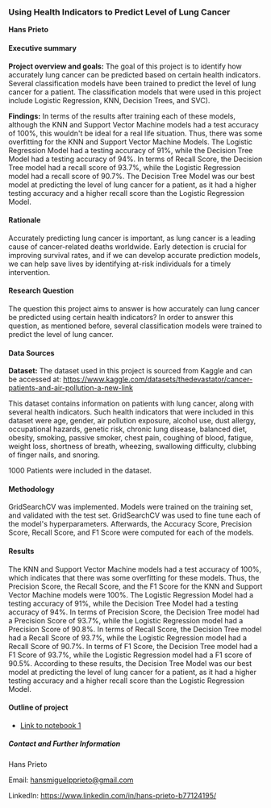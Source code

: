 ### Using Health Indicators to Predict Level of Lung Cancer

**Hans Prieto**

#### Executive summary

**Project overview and goals:** The goal of this project is to identify how accurately lung cancer can be predicted based on certain health indicators. Several classification models have been trained to predict the level of lung cancer for a patient. The classification models that were used in this project include Logistic Regression, KNN, Decision Trees, and SVC).

**Findings:** In terms of the results after training each of these models, although the KNN and Support Vector Machine models had a test accuracy of 100%, this wouldn't be ideal for a real life situation. Thus, there was some overfitting for the KNN and Support Vector Machine Models. The Logistic Regression Model had a testing accuracy of 91%, while the Decision Tree Model had a testing accuracy of 94%. In terms of Recall Score, the Decision Tree model had a recall score of 93.7%, while the Logistic Regression model had a recall score of 90.7%. The Decision Tree Model was our best model at predicting the level of lung cancer for a patient, as it had a higher testing accuracy and a higher recall score than the Logistic Regression Model.

#### Rationale
Accurately predicting lung cancer is important, as lung cancer is a leading cause of cancer-related deaths worldwide. Early detection is crucial for improving survival rates, and if we can develop accurate prediction models, we can help save lives by identifying at-risk individuals for a timely intervention.

#### Research Question
The question this project aims to answer is how accurately can lung cancer be predicted using certain health indicators? In order to answer this question, as mentioned before, several classification models were trained to predict the level of lung cancer.

#### Data Sources

**Dataset:** The dataset used in this project is sourced from Kaggle and can be accessed at: https://www.kaggle.com/datasets/thedevastator/cancer-patients-and-air-pollution-a-new-link

This dataset contains information on patients with lung cancer, along with several health indicators. Such health indicators that were included in this dataset were age, gender, air pollution exposure, alcohol use, dust allergy, occupational hazards, genetic risk, chronic lung disease, balanced diet, obesity, smoking, passive smoker, chest pain, coughing of blood, fatigue, weight loss, shortness of breath, wheezing, swallowing difficulty, clubbing of finger nails, and snoring.

1000 Patients were included in the dataset.

#### Methodology
GridSearchCV was implemented. Models were trained on the training set, and validated with the test set. GridSearchCV was used to fine tune each of the model's hyperparameters. Afterwards, the Accuracy Score, Precision Score, Recall Score, and F1 Score were computed for each of the models.

#### Results
The KNN and Support Vector Machine models had a test accuracy of 100%, which indicates that there was some overfitting for these models. Thus, the Precision Score, the Recall Score, and the F1 Score for the KNN and Support Vector Machine models were 100%. The Logistic Regression Model had a testing accuracy of 91%, while the Decision Tree Model had a testing accuracy of 94%. In terms of Precision Score, the Decision Tree model had a Precision Score of 93.7%, while the Logistic Regression model had a Precision Score of 90.8%. In terms of Recall Score, the Decision Tree model had a Recall Score of 93.7%, while the Logistic Regression model had a Recall Score of 90.7%. In terms of F1 Score, the Decision Tree model had a F1 Score of 93.7%, while the Logistic Regression model had a F1 score of 90.5%. According to these results, the Decision Tree Model was our best model at predicting the level of lung cancer for a patient, as it had a higher testing accuracy and a higher recall score than the Logistic Regression Model.


#### Outline of project

- [Link to notebook 1](https://github.com/HansMPrieto/UC-Berkeley-Capstone-Project-Lung-Cancer-Prediction/blob/main/Lung%20Cancer%20Detection.ipynb)


##### Contact and Further Information

Hans Prieto

Email: hansmiguelpprieto@gmail.com

LinkedIn: https://www.linkedin.com/in/hans-prieto-b77124195/
